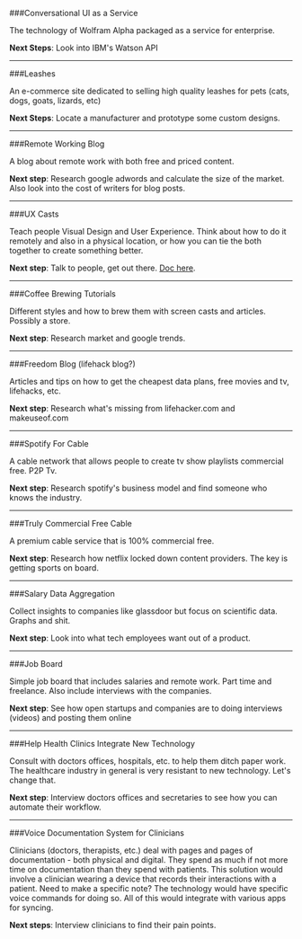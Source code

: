 ###Conversational UI as a Service

The technology of Wolfram Alpha packaged as a service for enterprise.

**Next Steps**: Look into IBM's Watson API

***

###Leashes

An e-commerce site dedicated to selling high quality leashes for pets (cats, dogs, goats, lizards, etc)

**Next Steps**: Locate a manufacturer and prototype some custom designs.

***

###Remote Working Blog

A blog about remote work with both free and priced content.

**Next step**: Research google adwords and calculate the size of the market. Also look into the cost of writers for blog posts.

***

###UX Casts

Teach people Visual Design and User Experience. Think about how to do it remotely and also in a physical location, or how you can tie the both together to create something better.

**Next step**: Talk to people, get out there. [Doc here](https://docs.google.com/document/d/1HZO7lmbVZGOSXrI6ZRIu3E4WVYVJFOOSFO7760JA3Wc/edit).

***

###Coffee Brewing Tutorials

Different styles and how to brew them with screen casts and articles. Possibly a store.

**Next step**: Research market and google trends.

***

###Freedom Blog (lifehack blog?)

Articles and tips on how to get the cheapest data plans, free movies and tv, lifehacks, etc.

**Next step**: Research what's missing from lifehacker.com and makeuseof.com

***

###Spotify For Cable

A cable network that allows people to create tv show playlists commercial free. P2P Tv.

**Next step**: Research spotify's business model and find someone who knows the industry.

***

###Truly Commercial Free Cable

A premium cable service that is 100% commercial free.

**Next step**: Research how netflix locked down content providers. The key is getting sports on board.

***

###Salary Data Aggregation

Collect insights to companies like glassdoor but focus on scientific data. Graphs and shit.

**Next step**: Look into what tech employees want out of a product.

***

###Job Board

Simple job board that includes salaries and remote work. Part time and freelance. Also include interviews with the companies.

**Next step**: See how open startups and companies are to doing interviews (videos) and posting them online

***

###Help Health Clinics Integrate New Technology

Consult with doctors offices, hospitals, etc. to help them ditch paper work. The healthcare industry in general is very resistant to new technology. Let's change that.

**Next step**: Interview doctors offices and secretaries to see how you can automate their workflow.

***

###Voice Documentation System for Clinicians

Clinicians (doctors, therapists, etc.) deal with pages and pages of documentation - both physical and digital. They spend as much if not more time on documentation than they spend with patients. This solution would involve a clinician wearing a device that records their interactions with a patient. Need to make a specific note? The technology would have specific voice commands for doing so. All of this would integrate with various apps for syncing.

**Next steps**: Interview clinicians to find their pain points.